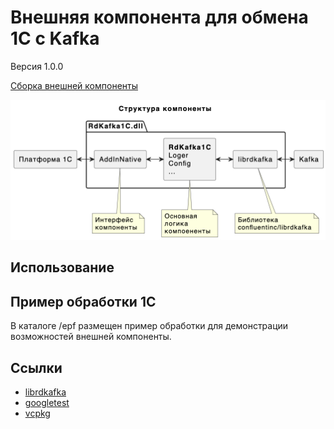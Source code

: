 # Внешняя компонента для обмена 1С с Kafka

Версия 1.0.0

[Сборка внешней компоненты](./doc/build.md)

![Структура компоненты](doc/res/structure.png)

## Использование

## Пример обработки 1С

В каталоге /epf размещен пример обработки для демонстрации возможностей внешней компоненты.

## Ссылки

- [librdkafka](https://github.com/confluentinc/librdkafka)
- [googletest](https://github.com/google/googletest)
- [vcpkg](https://github.com/microsoft/vcpkg)